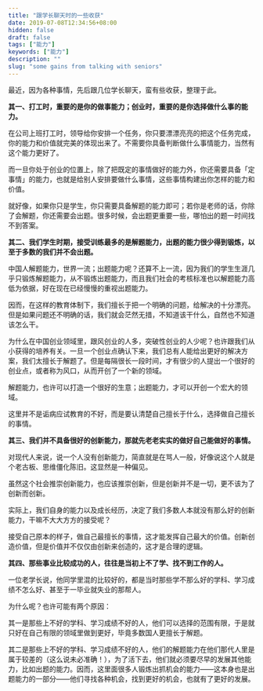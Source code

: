```yaml
---
title: "跟学长聊天时的一些收获"
date: 2019-07-08T12:34:56+08:00
hidden: false
draft: false
tags: ["能力"]
keywords: ["能力"]
description: ""
slug: "some gains from talking with seniors"
---
```


最近，因为各种事情，先后跟几位学长聊天，蛮有些收获，整理于此。

**其一、打工时，重要的是你的做事能力；创业时，重要的是你选择做什么事的能力。**

在公司上班打工时，领导给你安排一个任务，你只要漂漂亮亮的把这个任务完成，你的能力和价值就完美的体现出来了。不需要你具备判断做什么事情能力，当然有这个能力更好了。

而一旦你处于创业的位置上，除了把既定的事情做好的能力外，你还需要具备「定事情」的能力，也就是给别人安排要做什么事情，这些事情构建出你怎样的能力和价值。

<!--more-->

就好像，如果你只是学生，你只需要具备解题的能力即可；若你是老师的话，你除了会解题，你还需要会出题。很多时候，会出题更重要一些，哪怕出的题一时间找不到答案。

**其二、我们学生时期，接受训练最多的是解题能力，出题的能力很少得到锻炼，以至于多数的我们并不会出题。**

中国人解题能力，世界一流；出题能力呢？还算不上一流，因为我们的学生生涯几乎只锻炼解题能力，从不锻炼出题能力，而且我们社会的考核标准也以解题能力高低为依据，好在现在已经慢慢的重视出题能力。

因而，在这样的教育体制下，我们擅长于把一个明确的问题，给解决的十分漂亮。但是如果问题还不明确的话，我们就会茫然无措，不知道该干什么，自然也不知道该怎么干。

为什么在中国创业领域里，跟风创业的人多，突破性创业的人少呢？也许跟我们从小获得的培养有关。一旦一个创业点确认下来，我们总有人能给出更好的解决方案，我们太擅长于解题了。但是每隔很长一段时间，才有很少的人提出一个很好的创业点，或者称为风口，从而开创了一个新的领域。

解题能力，也许可以打造一个很好的生意；出题能力，才可以开创一个宏大的领域。

这里并不是诟病应试教育的不好，而是要认清楚自己擅长于什么，选择做自己擅长的事情。

**其三、我们并不具备很好的创新能力，那就先老老实实的做好自己能做好的事情。**

对现代人来说，说一个人没有创新能力，简直就是在骂人一般，好像说这个人就是个老古板、思维僵化陈旧。这显然是一种偏见。

虽然这个社会推崇创新能力，也应该推崇创新，但是创新并不是一切，更不该为了创新而创新。

实际上，我们自身的能力以及成长经历，决定了我们多数人本就没有那么好的创新能力，干嘛不大大方方的接受呢？

接受自己原本的样子，做自己最擅长的事情，这才能发挥自己最大的价值。创新创造价值，但是价值并不仅仅由创新来创造的，这才是合理的逻辑。

**其四、那些事业比较成功的人，往往是当初上不了学、找不到工作的人。**

一位老学长说，他同学里混的比较好的，都是当时那些学不那么好的学科、学习成绩不怎么好、甚至于一毕业就失业的那帮人。

为什么呢？也许可能有两个原因：

其一是那些上不好的学科、学习成绩不好的人，他们可以选择的范围有限，于是就只好在自己有限的领域里做到更好，毕竟多数国人更擅长于解题。

其二是那些上不好的学科、学习成绩不好的人，他们的解题能力在他们那代人里是属于较差的（这么说未必准确！），为了活下去，他们就必须要尽早的发展其他能力，比如出题的能力。因而，这里面很多人锻炼出抓机会的能力——这本身也是出题能力的一部分——他们寻找各种机会，找到更好的机会，也就有了更好的发展。